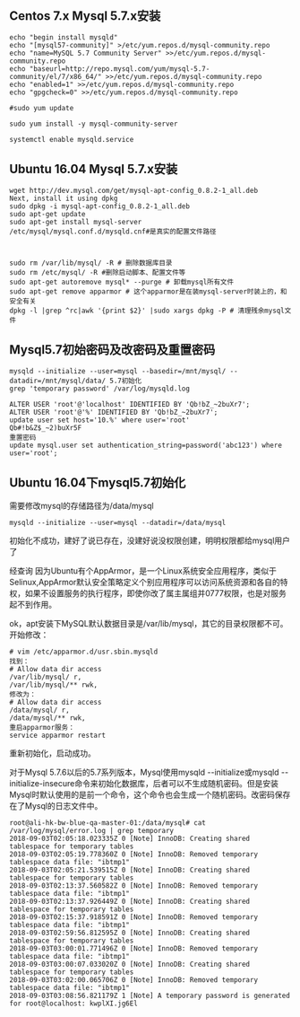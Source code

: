 ## Centos 7.x Mysql 5.7.x安装
```
echo "begin install mysqld"
echo "[mysql57-community]" >/etc/yum.repos.d/mysql-community.repo
echo "name=MySQL 5.7 Community Server" >>/etc/yum.repos.d/mysql-community.repo
echo "baseurl=http://repo.mysql.com/yum/mysql-5.7-community/el/7/x86_64/" >>/etc/yum.repos.d/mysql-community.repo
echo "enabled=1" >>/etc/yum.repos.d/mysql-community.repo
echo "gpgcheck=0" >>/etc/yum.repos.d/mysql-community.repo

#sudo yum update

sudo yum install -y mysql-community-server

systemctl enable mysqld.service
```
## Ubuntu 16.04 Mysql 5.7.x安装
```
wget http://dev.mysql.com/get/mysql-apt-config_0.8.2-1_all.deb
Next, install it using dpkg
sudo dpkg -i mysql-apt-config_0.8.2-1_all.deb
sudo apt-get update
sudo apt-get install mysql-server
/etc/mysql/mysql.conf.d/mysqld.cnf#是真实的配置文件路径
```
# 
```
sudo rm /var/lib/mysql/ -R # 删除数据库目录
sudo rm /etc/mysql/ -R #删除启动脚本、配置文件等
sudo apt-get autoremove mysql* --purge # 卸载mysql所有文件
sudo apt-get remove apparmor # 这个apparmor是在装mysql-server时装上的，和安全有关 
dpkg -l |grep ^rc|awk '{print $2}' |sudo xargs dpkg -P # 清理残余mysql文件
```
## Mysql5.7初始密码及改密码及重置密码
```
mysqld --initialize --user=mysql --basedir=/mnt/mysql/ --datadir=/mnt/mysql/data/ 5.7初始化
grep 'temporary password' /var/log/mysqld.log

ALTER USER 'root'@'localhost' IDENTIFIED BY 'Qb!bZ_~2buXr7';
ALTER USER 'root'@'%' IDENTIFIED BY 'Qb!bZ_~2buXr7';
update user set host='10.%' where user='root'
Qb#!b&Z$_~2)buXr5F
重置密码
update mysql.user set authentication_string=password('abc123') where user='root';
```
## Ubuntu 16.04下mysql5.7初始化
需要修改mysql的存储路径为/data/mysql
```
mysqld --initialize --user=mysql --datadir=/data/mysql
```
初始化不成功，建好了说已存在，没建好说没权限创建，明明权限都给mysql用户了

经查询
因为Ubuntu有个AppArmor，是一个Linux系统安全应用程序，类似于Selinux,AppArmor默认安全策略定义个别应用程序可以访问系统资源和各自的特权，如果不设置服务的执行程序，即使你改了属主属组并0777权限，也是对服务起不到作用。

ok，apt安装下MySQL默认数据目录是/var/lib/mysql，其它的目录权限都不可。开始修改：
```
# vim /etc/apparmor.d/usr.sbin.mysqld
找到：
# Allow data dir access
/var/lib/mysql/ r,
/var/lib/mysql/** rwk,
修改为：
# Allow data dir access
/data/mysql/ r,
/data/mysql/** rwk,
重启apparmor服务：
service apparmor restart
```
重新初始化，启动成功。

对于Mysql 5.7.6以后的5.7系列版本，Mysql使用mysqld --initialize或mysqld --initialize-insecure命令来初始化数据库，后者可以不生成随机密码。但是安装Mysql时默认使用的是前一个命令，这个命令也会生成一个随机密码。改密码保存在了Mysql的日志文件中。
```
root@ali-hk-bw-blue-qa-master-01:/data/mysql# cat /var/log/mysql/error.log | grep temporary
2018-09-03T02:05:18.023335Z 0 [Note] InnoDB: Creating shared tablespace for temporary tables
2018-09-03T02:05:19.778360Z 0 [Note] InnoDB: Removed temporary tablespace data file: "ibtmp1"
2018-09-03T02:05:21.539515Z 0 [Note] InnoDB: Creating shared tablespace for temporary tables
2018-09-03T02:13:37.560582Z 0 [Note] InnoDB: Removed temporary tablespace data file: "ibtmp1"
2018-09-03T02:13:37.926449Z 0 [Note] InnoDB: Creating shared tablespace for temporary tables
2018-09-03T02:15:37.918591Z 0 [Note] InnoDB: Removed temporary tablespace data file: "ibtmp1"
2018-09-03T02:59:56.812595Z 0 [Note] InnoDB: Creating shared tablespace for temporary tables
2018-09-03T03:00:01.771496Z 0 [Note] InnoDB: Removed temporary tablespace data file: "ibtmp1"
2018-09-03T03:00:07.033020Z 0 [Note] InnoDB: Creating shared tablespace for temporary tables
2018-09-03T03:02:00.065706Z 0 [Note] InnoDB: Removed temporary tablespace data file: "ibtmp1"
2018-09-03T03:08:56.821179Z 1 [Note] A temporary password is generated for root@localhost: kwplXI.jg6El
```
